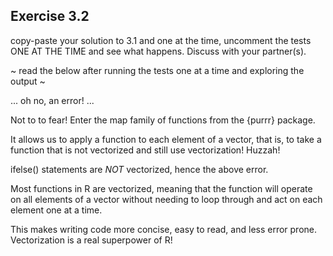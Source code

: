 ## Exercise 3.2

copy-paste your solution to 3.1 and one at the time, uncomment the tests ONE AT THE TIME and see what happens. Discuss with your partner(s).
 
 
 
 
 
~ read the below after running the tests one at a time and exploring the output ~ 
 
 
 
 
 

... oh no, an error! ...

Not to to fear! Enter the map family of functions from the {purrr} package.

It allows us to apply a function to each element of a vector, that is, to take a function that is not vectorized and still use vectorization! Huzzah! 

ifelse() statements are *NOT* vectorized, hence the above error.

Most functions in R are vectorized, meaning that the function will operate on all elements of a vector without needing to loop through and act on each element one at a time.

This makes writing code more concise, easy to read, and less error prone. Vectorization is a real superpower of R!
